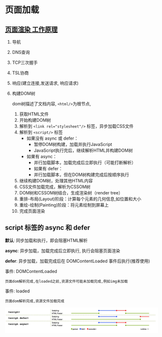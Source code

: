 # 页面加载

## [页面渲染 工作原理](https://developer.mozilla.org/zh-CN/docs/Web/Performance/How_browsers_work)
1. 导航
2. DNS查询
3. TCP三次握手
4. TSL协商
5. 响应(建立连接,发送请求, 响应请求)
6. 构建DOM树

    dom树描述了文档内容, `<html/>`为根节点,
    1. 获取HTML文件
    2. 开始构建DOM树
    3. 解析到 `<link rel="stylesheet"/>` 标签，异步加载CSS文件
    4. 解析到 `<script/>` 标签
        - 如果没有 async 或 defer：
            - 暂停DOM树构建，加载并执行JavaScript
            - JavaScript执行完后，继续解析HTML并构建DOM树
        - 如果有 async：
            - 并行加载脚本，加载完成后立即执行（可能打断解析）
            - 如果有 defer：
            - 并行加载脚本，但在DOM树构建完成后按顺序执行
    5. 继续构建DOM树，处理其他HTML内容
    6. CSS文件加载完成，解析为CSSOM树
    7. DOM树和CSSOM树结合，生成渲染树（render tree）
    8. 重排-布局(Layout)阶段：计算每个元素的几何信息,如位置和大小
    9. 重绘-绘制(Painting)阶段：将元素绘制到屏幕上
    10. 完成页面渲染



## script 标签的 async 和 defer

**默认**: 同步加载和执行，即会阻塞HTML解析

**async**: 异步加载，加载完成后立即执行, 执行会阻塞页面渲染

**defer**: 异步加载，加载完成后在 DOMContentLoaded 事件后执行(推荐使用)

事件: DOMContentLoaded

    页面dom解析完成,在loaded之前,资源文件可能未加载完成,例如img未加载

事件: loaded

    页面dom解析完成,资源文件加载完成


![解析顺序图](../assets/image/async-defer.jpg)

